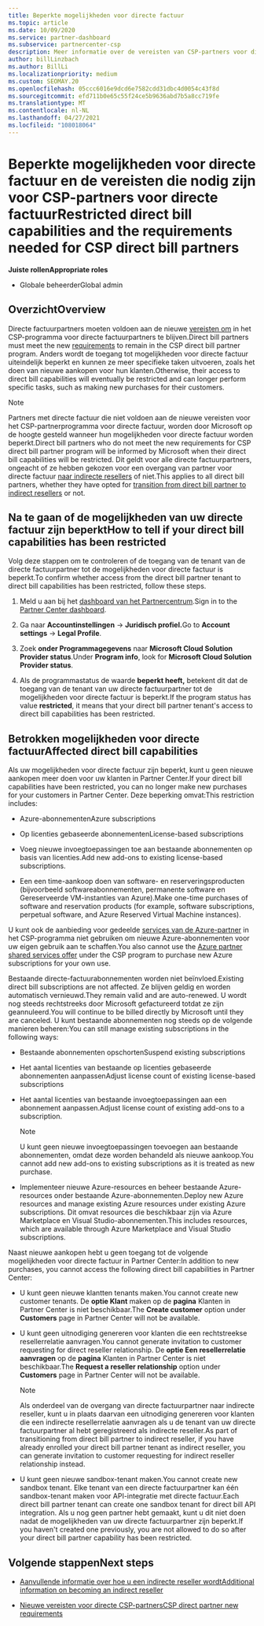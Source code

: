 ```yaml
---
title: Beperkte mogelijkheden voor directe factuur
ms.topic: article
ms.date: 10/09/2020
ms.service: partner-dashboard
ms.subservice: partnercenter-csp
description: Meer informatie over de vereisten van CSP-partners voor directe factuur en wat u kunt doen om te voorkomen dat mogelijkheden worden beperkt. Uitzoeken of uw mogelijkheden zijn beperkt.
author: billLinzbach
ms.author: BillLi
ms.localizationpriority: medium
ms.custom: SEOMAY.20
ms.openlocfilehash: 05ccc6016e9dcd6e7582cdd31dbc4d0054c43f8d
ms.sourcegitcommit: efd711b0e65c55f24ce5b9636abd7b5a8cc719fe
ms.translationtype: MT
ms.contentlocale: nl-NL
ms.lasthandoff: 04/27/2021
ms.locfileid: "108018064"
---
```

# <a name="restricted-direct-bill-capabilities-and-the-requirements-needed-for-csp-direct-bill-partners"></a><span data-ttu-id="eb15a-104">Beperkte mogelijkheden voor directe factuur en de vereisten die nodig zijn voor CSP-partners voor directe factuur</span><span class="sxs-lookup"><span data-stu-id="eb15a-104">Restricted direct bill capabilities and the requirements needed for CSP direct bill partners</span></span>

<span data-ttu-id="eb15a-105">**Juiste rollen**</span><span class="sxs-lookup"><span data-stu-id="eb15a-105">**Appropriate roles**</span></span>

- <span data-ttu-id="eb15a-106">Globale beheerder</span><span class="sxs-lookup"><span data-stu-id="eb15a-106">Global admin</span></span>

## <a name="overview"></a><span data-ttu-id="eb15a-107">Overzicht</span><span class="sxs-lookup"><span data-stu-id="eb15a-107">Overview</span></span>

<span data-ttu-id="eb15a-108">Directe factuurpartners moeten voldoen aan de nieuwe [vereisten om](direct-partner-new-requirements.md) in het CSP-programma voor directe factuurpartners te blijven.</span><span class="sxs-lookup"><span data-stu-id="eb15a-108">Direct bill partners must meet the new [requirements](direct-partner-new-requirements.md) to remain in the CSP direct bill partner program.</span></span> <span data-ttu-id="eb15a-109">Anders wordt de toegang tot mogelijkheden voor directe factuur uiteindelijk beperkt en kunnen ze meer specifieke taken uitvoeren, zoals het doen van nieuwe aankopen voor hun klanten.</span><span class="sxs-lookup"><span data-stu-id="eb15a-109">Otherwise, their access to direct bill capabilities will eventually be restricted and can longer perform specific tasks, such as making new purchases for their customers.</span></span>

> [!Note]
> <span data-ttu-id="eb15a-110">Partners met directe factuur die niet voldoen aan de nieuwe vereisten voor het CSP-partnerprogramma voor directe factuur, worden door Microsoft op de hoogte gesteld wanneer hun mogelijkheden voor directe factuur worden beperkt.</span><span class="sxs-lookup"><span data-stu-id="eb15a-110">Direct bill partners who do not meet the new requirements for CSP direct bill partner program will be informed by Microsoft when their direct bill capabilities will be restricted.</span></span> <span data-ttu-id="eb15a-111">Dit geldt voor alle directe factuurpartners, ongeacht of ze hebben gekozen voor een overgang van partner voor directe factuur [naar indirecte resellers](transition-direct-to-indirect.md) of niet.</span><span class="sxs-lookup"><span data-stu-id="eb15a-111">This applies to all direct bill partners, whether they have opted for [transition from direct bill partner to indirect resellers](transition-direct-to-indirect.md) or not.</span></span>  

## <a name="how-to-tell-if-your-direct-bill-capabilities-has-been-restricted"></a><span data-ttu-id="eb15a-112">Na te gaan of de mogelijkheden van uw directe factuur zijn beperkt</span><span class="sxs-lookup"><span data-stu-id="eb15a-112">How to tell if your direct bill capabilities has been restricted</span></span>

<span data-ttu-id="eb15a-113">Volg deze stappen om te controleren of de toegang van de tenant van de directe factuurpartner tot de mogelijkheden voor directe factuur is beperkt.</span><span class="sxs-lookup"><span data-stu-id="eb15a-113">To confirm whether access from the direct bill partner tenant to direct bill capabilities has been restricted, follow these steps.</span></span>

1. <span data-ttu-id="eb15a-114">Meld u aan bij het [dashboard van het Partnercentrum](https://partner.microsoft.com/dashboard).</span><span class="sxs-lookup"><span data-stu-id="eb15a-114">Sign in to the [Partner Center dashboard](https://partner.microsoft.com/dashboard).</span></span>

2. <span data-ttu-id="eb15a-115">Ga naar **Accountinstellingen**  ->  **Juridisch profiel.**</span><span class="sxs-lookup"><span data-stu-id="eb15a-115">Go to **Account settings** -> **Legal Profile**.</span></span>

3. <span data-ttu-id="eb15a-116">Zoek **onder Programmagegevens** naar **Microsoft Cloud Solution Provider status**.</span><span class="sxs-lookup"><span data-stu-id="eb15a-116">Under **Program info**, look for **Microsoft Cloud Solution Provider status**.</span></span>

4. <span data-ttu-id="eb15a-117">Als de programmastatus de waarde **beperkt heeft,** betekent dit dat de toegang van de tenant van uw directe factuurpartner tot de mogelijkheden voor directe factuur is beperkt.</span><span class="sxs-lookup"><span data-stu-id="eb15a-117">If the program status has value **restricted**, it means that your direct bill partner tenant's access to direct bill capabilities has been restricted.</span></span>

## <a name="affected-direct-bill-capabilities"></a><span data-ttu-id="eb15a-118">Betrokken mogelijkheden voor directe factuur</span><span class="sxs-lookup"><span data-stu-id="eb15a-118">Affected direct bill capabilities</span></span>

<span data-ttu-id="eb15a-119">Als uw mogelijkheden voor directe factuur zijn beperkt, kunt u geen nieuwe aankopen meer doen voor uw klanten in Partner Center.</span><span class="sxs-lookup"><span data-stu-id="eb15a-119">If your direct bill capabilities have been restricted, you can no longer make new purchases for your customers in Partner Center.</span></span> <span data-ttu-id="eb15a-120">Deze beperking omvat:</span><span class="sxs-lookup"><span data-stu-id="eb15a-120">This restriction includes:</span></span>

- <span data-ttu-id="eb15a-121">Azure-abonnementen</span><span class="sxs-lookup"><span data-stu-id="eb15a-121">Azure subscriptions</span></span>

- <span data-ttu-id="eb15a-122">Op licenties gebaseerde abonnementen</span><span class="sxs-lookup"><span data-stu-id="eb15a-122">License-based subscriptions</span></span>

- <span data-ttu-id="eb15a-123">Voeg nieuwe invoegtoepassingen toe aan bestaande abonnementen op basis van licenties.</span><span class="sxs-lookup"><span data-stu-id="eb15a-123">Add new add-ons to existing license-based subscriptions.</span></span>

- <span data-ttu-id="eb15a-124">Een een time-aankoop doen van software- en reserveringsproducten (bijvoorbeeld softwareabonnementen, permanente software en Gereserveerde VM-instanties van Azure).</span><span class="sxs-lookup"><span data-stu-id="eb15a-124">Make one-time purchases of software and reservation products (for example, software subscriptions, perpetual software, and Azure Reserved Virtual Machine instances).</span></span>

<span data-ttu-id="eb15a-125">U kunt ook de aanbieding voor gedeelde [services van de Azure-partner](shared-services.md) in het CSP-programma niet gebruiken om nieuwe Azure-abonnementen voor uw eigen gebruik aan te schaffen.</span><span class="sxs-lookup"><span data-stu-id="eb15a-125">You also cannot use the [Azure partner shared services offer](shared-services.md) under the CSP program to purchase new Azure subscriptions for your own use.</span></span>

<span data-ttu-id="eb15a-126">Bestaande directe-factuurabonnementen worden niet beïnvloed.</span><span class="sxs-lookup"><span data-stu-id="eb15a-126">Existing direct bill subscriptions are not affected.</span></span> <span data-ttu-id="eb15a-127">Ze blijven geldig en worden automatisch vernieuwd.</span><span class="sxs-lookup"><span data-stu-id="eb15a-127">They remain valid and are auto-renewed.</span></span> <span data-ttu-id="eb15a-128">U wordt nog steeds rechtstreeks door Microsoft gefactureerd totdat ze zijn geannuleerd.</span><span class="sxs-lookup"><span data-stu-id="eb15a-128">You will continue to be billed directly by Microsoft until they are canceled.</span></span> <span data-ttu-id="eb15a-129">U kunt bestaande abonnementen nog steeds op de volgende manieren beheren:</span><span class="sxs-lookup"><span data-stu-id="eb15a-129">You can still manage existing subscriptions in the following ways:</span></span>

- <span data-ttu-id="eb15a-130">Bestaande abonnementen opschorten</span><span class="sxs-lookup"><span data-stu-id="eb15a-130">Suspend existing subscriptions</span></span>

- <span data-ttu-id="eb15a-131">Het aantal licenties van bestaande op licenties gebaseerde abonnementen aanpassen</span><span class="sxs-lookup"><span data-stu-id="eb15a-131">Adjust license count of existing license-based subscriptions</span></span>

- <span data-ttu-id="eb15a-132">Het aantal licenties van bestaande invoegtoepassingen aan een abonnement aanpassen.</span><span class="sxs-lookup"><span data-stu-id="eb15a-132">Adjust license count of existing add-ons to a subscription.</span></span> 

    >[!Note]
    ><span data-ttu-id="eb15a-133">U kunt geen nieuwe invoegtoepassingen toevoegen aan bestaande abonnementen, omdat deze worden behandeld als nieuwe aankoop.</span><span class="sxs-lookup"><span data-stu-id="eb15a-133">You cannot add new add-ons to existing subscriptions as it is treated as new purchase.</span></span>

- <span data-ttu-id="eb15a-134">Implementeer nieuwe Azure-resources en beheer bestaande Azure-resources onder bestaande Azure-abonnementen.</span><span class="sxs-lookup"><span data-stu-id="eb15a-134">Deploy new Azure resources and manage existing Azure resources under existing Azure subscriptions.</span></span> <span data-ttu-id="eb15a-135">Dit omvat resources die beschikbaar zijn via Azure Marketplace en Visual Studio-abonnementen.</span><span class="sxs-lookup"><span data-stu-id="eb15a-135">This includes resources, which are available through Azure Marketplace and Visual Studio subscriptions.</span></span>

<span data-ttu-id="eb15a-136">Naast nieuwe aankopen hebt u geen toegang tot de volgende mogelijkheden voor directe factuur in Partner Center:</span><span class="sxs-lookup"><span data-stu-id="eb15a-136">In addition to new purchases, you cannot access the following direct bill capabilities in Partner Center:</span></span>

- <span data-ttu-id="eb15a-137">U kunt geen nieuwe klantten tenants maken.</span><span class="sxs-lookup"><span data-stu-id="eb15a-137">You cannot create new customer tenants.</span></span> <span data-ttu-id="eb15a-138">De **optie Klant** maken op de **pagina** Klanten in Partner Center is niet beschikbaar.</span><span class="sxs-lookup"><span data-stu-id="eb15a-138">The **Create customer** option under **Customers** page in Partner Center will not be available.</span></span>

- <span data-ttu-id="eb15a-139">U kunt geen uitnodiging genereren voor klanten die een rechtstreekse resellerrelatie aanvragen.</span><span class="sxs-lookup"><span data-stu-id="eb15a-139">You cannot generate invitation to customer requesting for direct reseller relationship.</span></span> <span data-ttu-id="eb15a-140">De **optie Een resellerrelatie aanvragen** op de **pagina** Klanten in Partner Center is niet beschikbaar.</span><span class="sxs-lookup"><span data-stu-id="eb15a-140">The **Request a reseller relationship** option under **Customers** page in Partner Center will not be available.</span></span>

    >[!NOTE]
    ><span data-ttu-id="eb15a-141">Als onderdeel van de overgang van directe factuurpartner naar indirecte reseller, kunt u in plaats daarvan een uitnodiging genereren voor klanten die een indirecte resellerrelatie aanvragen als u de tenant van uw directe factuurpartner al hebt geregistreerd als indirecte reseller.</span><span class="sxs-lookup"><span data-stu-id="eb15a-141">As part of transitioning from direct bill partner to indirect reseller, if you have already enrolled your direct bill partner tenant as indirect reseller, you can generate invitation to customer requesting for indirect reseller relationship instead.</span></span>

- <span data-ttu-id="eb15a-142">U kunt geen nieuwe sandbox-tenant maken.</span><span class="sxs-lookup"><span data-stu-id="eb15a-142">You cannot create new sandbox tenant.</span></span> <span data-ttu-id="eb15a-143">Elke tenant van een directe factuurpartner kan één sandbox-tenant maken voor API-integratie met directe factuur.</span><span class="sxs-lookup"><span data-stu-id="eb15a-143">Each direct bill partner tenant can create one sandbox tenant for direct bill API integration.</span></span> <span data-ttu-id="eb15a-144">Als u nog geen partner hebt gemaakt, kunt u dit niet doen nadat de mogelijkheden van uw directe factuurpartner zijn beperkt.</span><span class="sxs-lookup"><span data-stu-id="eb15a-144">If you haven't created one previously, you are not allowed to do so after your direct bill partner capability has been restricted.</span></span>  

## <a name="next-steps"></a><span data-ttu-id="eb15a-145">Volgende stappen</span><span class="sxs-lookup"><span data-stu-id="eb15a-145">Next steps</span></span>

- [<span data-ttu-id="eb15a-146">Aanvullende informatie over hoe u een indirecte reseller wordt</span><span class="sxs-lookup"><span data-stu-id="eb15a-146">Additional information on becoming an indirect reseller</span></span>](https://assetsprod.microsoft.com/csp-directbill-to-indirect-transition.pdf)

- [<span data-ttu-id="eb15a-147">Nieuwe vereisten voor directe CSP-partners</span><span class="sxs-lookup"><span data-stu-id="eb15a-147">CSP direct partner new requirements</span></span>](direct-partner-new-requirements.md)
